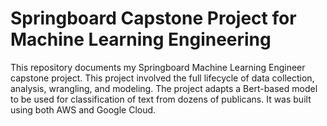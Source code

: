 # Springboard Capstone Project for Machine Learning Engineering

This repository documents my Springboard Machine Learning Engineer capstone project.  This 
project involved the full lifecycle of data collection, analysis, wrangling, and modeling. 
The project adapts a Bert-based model to be used for classification of text from 
dozens of publicans.  It was built using both AWS and Google Cloud.



